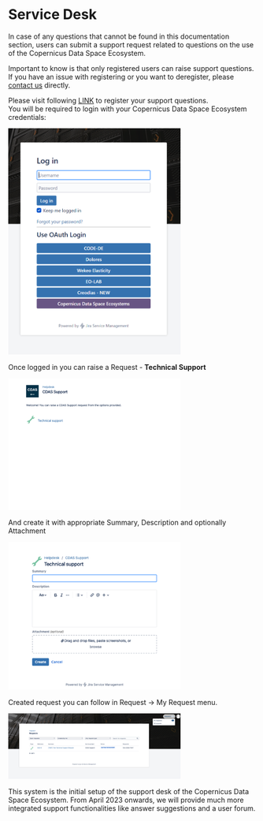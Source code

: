 # Service Desk

In case of any questions that cannot be found in this documentation section, users can submit a support request related to questions on the use of the Copernicus Data Space Ecosystem.

Important to know is that only registered users can raise support questions. If you have an issue with registering or you want to deregister, please [contact us](mailto://help-cdse-login@cloudferro.com?Subject=Subject%20Text&Body=Your%20comments)  directly.


Please visit following [LINK](https://jira.cloudferro.com/servicedesk/customer/portal/55/user/login?destination=portal%2F55) to register your support questions.  
You will be required to login with your Copernicus Data Space Ecosystem credentials:

<!-- ![Log in](../_images/support_v2.png ) -->
<img src="../_images/support_v2.png" width="350">


Once logged in you can raise a Request - **Technical Support** 
<!-- ![Landing page](../_images/logos.png) -->
<img src="../_images/technical_support.png" width="350">

And create it with appropriate Summary, Description and optionally Attachment
<!-- ![Helpdesk](../_images/summary.png) -->
<img src="../_images/summary.png" width="350">

Created request you can follow in Request -> My Request menu. 

<!-- ![Request](../_images/request.png) -->
<img src="../_images/request.png" width="350">

This system is the initial setup of the support desk of the Copernicus Data Space Ecosystem. From April 2023 onwards, we will provide much more integrated support functionalities like answer suggestions and a user forum.


